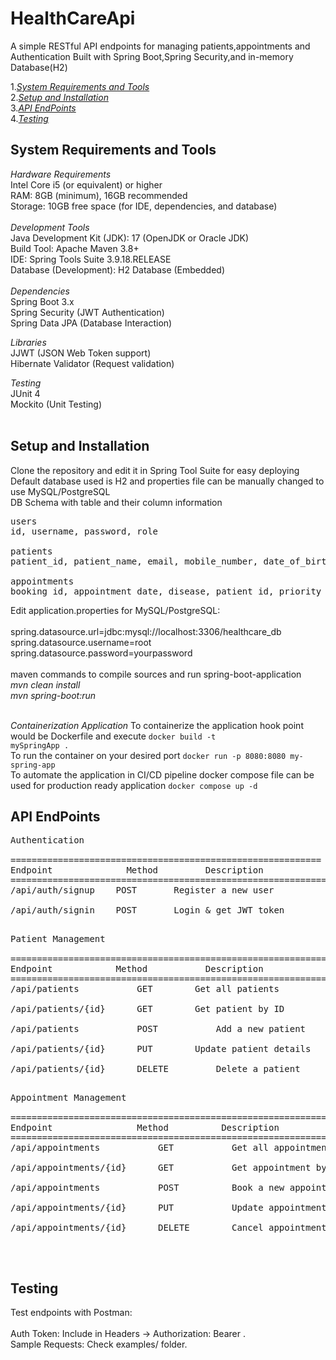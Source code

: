 # HealthCareApi
A simple RESTful API endpoints for managing patients,appointments and Authentication
Built with Spring Boot,Spring Security,and in-memory Database(H2)

1.[_System Requirements and Tools_](https://github.com/karthik21-504/HealthCareApi#system-requirements-and-tools)<br/>
2.[_Setup and Installation_](https://github.com/karthik21-504/HealthCareApi#setup-and-installation-)<br/>
3.[_API EndPoints_](https://github.com/karthik21-504/HealthCareApi#api-endpoints) <br/>
4.[_Testing_](https://github.com/karthik21-504/HealthCareApi#testing)<br/>

## **System Requirements and Tools**<br/>
_Hardware Requirements_ <br/>
Intel Core i5 (or equivalent) or higher<br/>
RAM: 8GB (minimum), 16GB recommended<br/>
Storage: 10GB free space (for IDE, dependencies, and database)<br/>
<br/>
_Development Tools_ <br/>
Java Development Kit (JDK): 17 (OpenJDK or Oracle JDK)<br/>
Build Tool: Apache Maven 3.8+<br/>
IDE: Spring Tools Suite 3.9.18.RELEASE<br/>
Database (Development): H2 Database (Embedded)<br/>
<br/>
_Dependencies_ <br/>
Spring Boot 3.x<br/>
Spring Security (JWT Authentication)<br/>
Spring Data JPA (Database Interaction)<br/>

_Libraries_ <br/>
JJWT (JSON Web Token support)<br/>
Hibernate Validator (Request validation)<br/>

_Testing_ <br/>
JUnit 4<br/>
Mockito (Unit Testing)<br/>
<br/>

## **Setup and Installation** <br/>
Clone the repository and edit it in Spring Tool Suite for easy deploying<br/>
Default database used is H2 and properties file can be manually changed to use MySQL/PostgreSQL<br/>
DB Schema with table and their column information<br/>
<pre>
users
id, username, password, role

patients
patient_id, patient_name, email, mobile_number, date_of_birth

appointments
booking_id, appointment_date, disease, patient_id, priority
</pre>

Edit application.properties for MySQL/PostgreSQL:<br/>
<br/>
spring.datasource.url=jdbc:mysql://localhost:3306/healthcare_db<br/>
spring.datasource.username=root<br/>
spring.datasource.password=yourpassword<br/>
<br/>
maven commands to compile sources and run spring-boot-application<br/>
_mvn clean install<br/>
mvn spring-boot:run<br/>_
<br/>

_Containerization Application_
To containerize the application hook point would be Dockerfile and execute <code>docker build -t mySpringApp .</code><br/>
To run the container on your desired port <code>docker run -p 8080:8080 my-spring-app</code><br/>
To automate the application in CI/CD pipeline docker compose file can be used for production ready application <code>docker compose up -d</code>



## **API EndPoints**<br/>

<pre>
Authentication<br/>
===========================================================
Endpoint              Method	     Description    
============================================================
/api/auth/signup	POST	   Register a new user<br/>
/api/auth/signin	POST	   Login & get JWT token<br/>
</pre>
<pre>
Patient Management<br/>
============================================================
Endpoint	        Method	         Description
=============================================================
/api/patients           GET	       Get all patients<br/>
/api/patients/{id}      GET	       Get patient by ID<br/>
/api/patients           POST	       Add a new patient<br/>
/api/patients/{id}      PUT	       Update patient details<br/>
/api/patients/{id}      DELETE	       Delete a patient<br/>
</pre>
<pre>
Appointment Management<br/>
=====================================================================
Endpoint	            Method	        Description
======================================================================
/api/appointments           GET           Get all appointments<br/>
/api/appointments/{id}      GET           Get appointment by ID<br/>
/api/appointments           POST          Book a new appointment<br/>
/api/appointments/{id}      PUT           Update appointment<br/>
/api/appointments/{id}      DELETE        Cancel appointment<br/>
</pre>
<br/>

## **Testing**<br/>

Test endpoints with Postman:<br/>
<br/>
Auth Token: Include in Headers → Authorization: Bearer <token>.<br/>
Sample Requests: Check examples/ folder.<br/>


